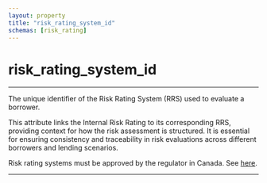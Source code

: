 ```yaml
---
layout: property
title: "risk_rating_system_id"
schemas: [risk_rating]
---
```


# risk_rating_system_id

---

The unique identifier of the Risk Rating System (RRS) used to evaluate a borrower.

This attribute links the Internal Risk Rating to its corresponding RRS, providing context for how the risk assessment is structured. It is essential for ensuring consistency and traceability in risk evaluations across different borrowers and lending scenarios.

Risk rating systems must be approved by the regulator in Canada. See [here][osfi-rrs-approval].

---


[osfi-rrs-approval]: https://www.osfi-bsif.gc.ca/en/guidance/guidance-library/validating-risk-rating-systems-irb-institutions
